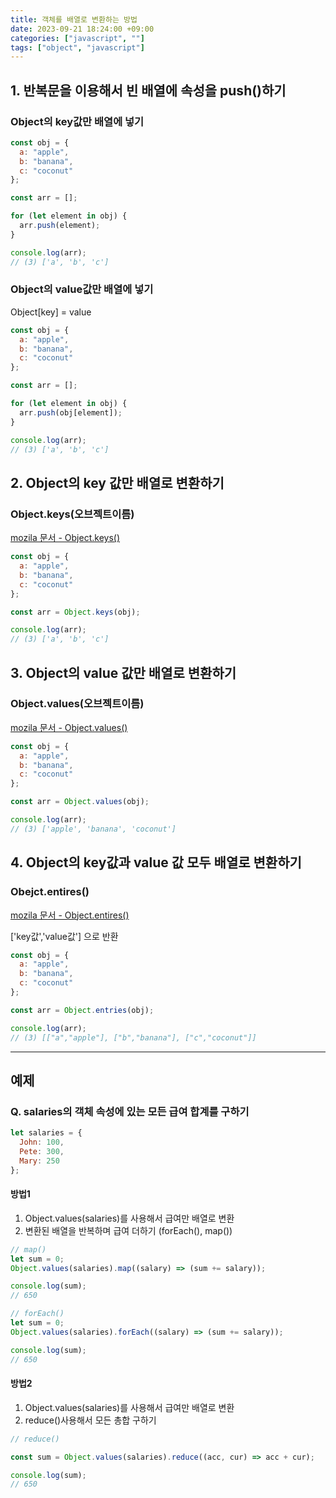 ```yaml
---
title: 객체를 배열로 변환하는 방법
date: 2023-09-21 18:24:00 +09:00
categories: ["javascript", ""]
tags: ["object", "javascript"]
---
```


## 1. 반복문을 이용해서 빈 배열에 속성을 push()하기

### Object의 key값만 배열에 넣기

```js
const obj = {
  a: "apple",
  b: "banana",
  c: "coconut"
};

const arr = [];

for (let element in obj) {
  arr.push(element);
}

console.log(arr);
// (3) ['a', 'b', 'c']
```

### Object의 value값만 배열에 넣기

Object[key] = value

```js
const obj = {
  a: "apple",
  b: "banana",
  c: "coconut"
};

const arr = [];

for (let element in obj) {
  arr.push(obj[element]);
}

console.log(arr);
// (3) ['a', 'b', 'c']
```

## 2. Object의 key 값만 배열로 변환하기

### Object.keys(오브젝트이름)

[mozila 문서 - Object.keys()](https://developer.mozilla.org/ko/docs/Web/JavaScript/Reference/Global_Objects/Object/keys)

```js
const obj = {
  a: "apple",
  b: "banana",
  c: "coconut"
};

const arr = Object.keys(obj);

console.log(arr);
// (3) ['a', 'b', 'c']
```

## 3. Object의 value 값만 배열로 변환하기

### Object.values(오브젝트이름)

[mozila 문서 - Object.values()](https://developer.mozilla.org/ko/docs/Web/JavaScript/Reference/Global_Objects/Object/values)

```js
const obj = {
  a: "apple",
  b: "banana",
  c: "coconut"
};

const arr = Object.values(obj);

console.log(arr);
// (3) ['apple', 'banana', 'coconut']
```

## 4. Object의 key값과 value 값 모두 배열로 변환하기

### Obejct.entires()

[mozila 문서 - Object.entires()](https://developer.mozilla.org/ko/docs/Web/JavaScript/Reference/Global_Objects/Object/entries)

['key값','value값'] 으로 반환

```js
const obj = {
  a: "apple",
  b: "banana",
  c: "coconut"
};

const arr = Object.entries(obj);

console.log(arr);
// (3) [["a","apple"], ["b","banana"], ["c","coconut"]]
```

---

## 예제

### Q. salaries의 객체 속성에 있는 모든 급여 합계를 구하기

```js
let salaries = {
  John: 100,
  Pete: 300,
  Mary: 250
};
```

#### 방법1

1. Object.values(salaries)를 사용해서 급여만 배열로 변환
2. 변환된 배열을 반복하며 급여 더하기 (forEach(), map())

```js
// map()
let sum = 0;
Object.values(salaries).map((salary) => (sum += salary));

console.log(sum);
// 650
```

```js
// forEach()
let sum = 0;
Object.values(salaries).forEach((salary) => (sum += salary));

console.log(sum);
// 650
```

#### 방법2

1. Object.values(salaries)를 사용해서 급여만 배열로 변환
2. reduce()사용해서 모든 총합 구하기

```js
// reduce()

const sum = Object.values(salaries).reduce((acc, cur) => acc + cur);

console.log(sum);
// 650
```
